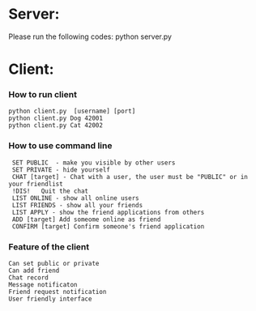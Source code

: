 # Server:
Please run the following codes:
  python server.py



# Client:
  ### How to run client
    python client.py  [username] [port]
    python client.py Dog 42001
    python client.py Cat 42002
 
  
  ### How to use command line
     SET PUBLIC  - make you visible by other users
     SET PRIVATE - hide yourself
     CHAT [target] - Chat with a user, the user must be "PUBLIC" or in your friendlist
     !DIS!   Quit the chat 
     LIST ONLINE - show all online users
     LIST FRIENDS - show all your friends
     LIST APPLY - show the friend applications from others
     ADD [target] Add someome online as friend
     CONFIRM [target] Confirm someone's friend application

  ### Feature of the client
    Can set public or private
    Can add friend
    Chat record
    Message notificaton
    Friend request notification
    User friendly interface
